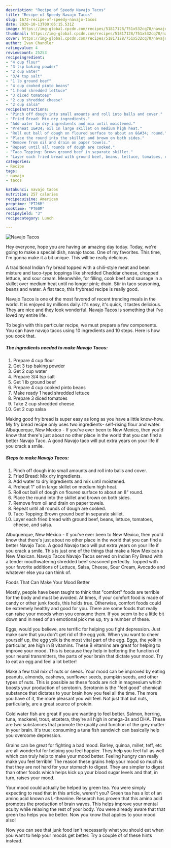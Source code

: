 ```yaml
---
description: "Recipe of Speedy Navajo Tacos"
title: "Recipe of Speedy Navajo Tacos"
slug: 1672-recipe-of-speedy-navajo-tacos
date: 2020-10-13T09:05:15.531Z
image: https://img-global.cpcdn.com/recipes/51817128/751x532cq70/navajo-tacos-recipe-main-photo.jpg
thumbnail: https://img-global.cpcdn.com/recipes/51817128/751x532cq70/navajo-tacos-recipe-main-photo.jpg
cover: https://img-global.cpcdn.com/recipes/51817128/751x532cq70/navajo-tacos-recipe-main-photo.jpg
author: Ivan Chandler
ratingvalue: 4
reviewcount: 25253
recipeingredient:
- "4 cup flour"
- "3 tsp baking powder"
- "2 cup water"
- "3/4 tsp salt"
- "1 lb ground beef"
- "4 cup cooked pinto beans"
- "1 head shredded lettuce"
- "3 diced tomatoes"
- "2 cup shredded cheese"
- "2 cup salsa"
recipeinstructions:
- "Pinch off dough into small amounts and roll into balls and cover."
- "Fried Bread: Mix dry ingredients."
- "Add water to dry ingredients and mix until moistened."
- "Preheat 1&#34; oil in large skillet on medium high heat."
- "Roll out ball of dough on floured surface to about an 8&#34; round."
- "Place the round into the skillet and brown on both sides."
- "Remove from oil and drain on paper towels."
- "Repeat until all rounds of dough are cooked."
- "Taco Topping: Brown ground beef in separate skillet."
- "Layer each fried bread with ground beef, beans, lettuce, tomatoes, cheese, and salsa."
categories:
- Recipe
tags:
- navajo
- tacos

katakunci: navajo tacos 
nutrition: 257 calories
recipecuisine: American
preptime: "PT26M"
cooktime: "PT60M"
recipeyield: "3"
recipecategory: Lunch

---
```



![Navajo Tacos](https://img-global.cpcdn.com/recipes/51817128/751x532cq70/navajo-tacos-recipe-main-photo.jpg)

Hey everyone, hope you are having an amazing day today. Today, we're going to make a special dish, navajo tacos. One of my favorites. This time, I'm gonna make it a bit unique. This will be really delicious.

A traditional Indian fry bread topped with a chili-style meat and bean mixture and taco-type toppings like shredded Cheddar cheese, chopped lettuce, and sour cream. Meanwhile, for filling, cook beef and sausage in a skillet over medium heat until no longer pink; drain. Stir in taco seasoning, beans and water. A flat taco, this frybread recipe is really good.

Navajo Tacos is one of the most favored of recent trending meals in the world. It is enjoyed by millions daily. It's easy, it's quick, it tastes delicious. They are nice and they look wonderful. Navajo Tacos is something that I've loved my entire life.


To begin with this particular recipe, we must prepare a few components. You can have navajo tacos using 10 ingredients and 10 steps. Here is how you cook that.

<!--inarticleads1-->

##### The ingredients needed to make Navajo Tacos:

1. Prepare 4 cup flour
1. Get 3 tsp baking powder
1. Get 2 cup water
1. Prepare 3/4 tsp salt
1. Get 1 lb ground beef
1. Prepare 4 cup cooked pinto beans
1. Make ready 1 head shredded lettuce
1. Prepare 3 diced tomatoes
1. Take 2 cup shredded cheese
1. Get 2 cup salsa


Making good fry bread is super easy as long as you have a little know-how. My fry bread recipe only uses two ingredients- self-rising flour and water. Albuquerque, New Mexico - If you&#39;ve ever been to New Mexico, then you&#39;d know that there&#39;s just about no other place in the world that you can find a better Navajo Taco. A good Navajo taco will put extra years on your life if you crack a smile. 

<!--inarticleads2-->

##### Steps to make Navajo Tacos:

1. Pinch off dough into small amounts and roll into balls and cover.
1. Fried Bread: Mix dry ingredients.
1. Add water to dry ingredients and mix until moistened.
1. Preheat 1&#34; oil in large skillet on medium high heat.
1. Roll out ball of dough on floured surface to about an 8&#34; round.
1. Place the round into the skillet and brown on both sides.
1. Remove from oil and drain on paper towels.
1. Repeat until all rounds of dough are cooked.
1. Taco Topping: Brown ground beef in separate skillet.
1. Layer each fried bread with ground beef, beans, lettuce, tomatoes, cheese, and salsa.


Albuquerque, New Mexico - If you&#39;ve ever been to New Mexico, then you&#39;d know that there&#39;s just about no other place in the world that you can find a better Navajo Taco. A good Navajo taco will put extra years on your life if you crack a smile. This is just one of the things that make a New Mexican a New Mexican. Navajo Tacos Navajo Tacos served on Indian Fry Bread with a tender mouthwatering shredded beef seasoned perfectly. Topped with your favorite additions of Lettuce, Salsa, Cheese, Sour Cream, Avocado and whatever else you can think of. 

Foods That Can Make Your Mood Better


Mostly, people have been taught to think that "comfort" foods are terrible for the body and must be avoided. At times, if your comfort food is made of candy or other junk foods, this holds true. Otherwise, comfort foods could be extremely healthy and good for you. There are some foods that really can raise your moods when you consume them. If you seem to be a little bit down and in need of an emotional pick me up, try a number of these.

Eggs, would you believe, are terrific for helping you fight depression. Just make sure that you don't get rid of the egg yolk. When you want to cheer yourself up, the egg yolk is the most vital part of the egg. Eggs, the yolk in particular, are high in B vitamins. These B vitamins are great for helping to improve your mood. This is because they help in bettering the function of your neural transmitters, the parts of your brain that dictate your mood. Try to eat an egg and feel a lot better!

Make a few trail mix of nuts or seeds. Your mood can be improved by eating peanuts, almonds, cashews, sunflower seeds, pumpkin seeds, and other types of nuts. This is possible as these foods are rich in magnesium which boosts your production of serotonin. Serotonin is the "feel good" chemical substance that dictates to your brain how you feel all the time. The more you have of it, the more pleasant you will feel. Not just that but nuts, particularly, are a great source of protein.

Cold water fish are great if you are wanting to feel better. Salmon, herring, tuna, mackerel, trout, etcetera, they're all high in omega-3s and DHA. These are two substances that promote the quality and function of the grey matter in your brain. It's true: consuming a tuna fish sandwich can basically help you overcome depression. 

Grains can be great for fighting a bad mood. Barley, quinoa, millet, teff, etc are all wonderful for helping you feel happier. They help you feel full as well which can truly help to make your mood better. Feeling hungry can really make you feel terrible! The reason these grains help your mood so much is that they are not hard for your stomach to digest. They are simpler to digest than other foods which helps kick up your blood sugar levels and that, in turn, raises your mood.

Your mood could actually be helped by green tea. You were simply expecting to read that in this article, weren't you? Green tea has a lot of an amino acid known as L-theanine. Research has proven that this amino acid promotes the production of brain waves. This helps improve your mental acuity while relaxing the rest of your body. You were already aware that that green tea helps you be better. Now you know that applies to your mood also!

Now you can see that junk food isn't necessarily what you should eat when you want to help your moods get better. Try  a  couple of  of  these  hints  instead.


